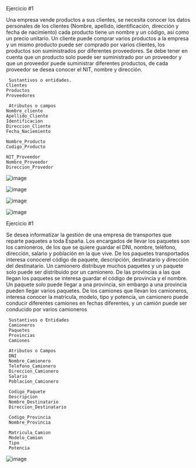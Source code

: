 Ejercicio #1

Una empresa vende productos a sus clientes, se necesita conocer los datos personales de los clientes (Nombre, apellido, identificación, dirección y fecha de nacimiento) cada producto tiene un nombre y un código, así como un  precio unitario. Un cliente puede comprar varios productos a la empresa y un mismo producto puede ser comprado por varios clientes, los productos son suministrados por diferentes proveedores. Se debe tener en cuenta que un producto solo puede ser suministrado por un proveedor y que un proveedor puede suministrar diferentes productos, de cada proveedor se desea conocer el NIT, nombre y dirección. 

     Sustantivos o entidades.
    Clientes
    Productos
    Proveedores

     Atributos o campos
    Nombre_cliente
    Apellido_Cliente
    Identificacion
    Direccion_Cliente
    Fecha_Naciemiento

    Nombre_Producto
    Codigo_Producto

    NIT_Proveedor
    Nombre_Proveedor
    Direccion_Provedor

![image](https://user-images.githubusercontent.com/34118685/168848232-ae8f0a1a-995a-4f66-b3d8-f7700c376a32.png)

![image](https://user-images.githubusercontent.com/34118685/168848902-8616ee98-5719-4488-ae86-93245e9013c5.png)

![image](https://user-images.githubusercontent.com/34118685/168848973-b499ba5e-9c0a-4c1e-904f-14270cd20d86.png)

![image](https://user-images.githubusercontent.com/34118685/168851310-da756508-85f4-4a71-a10e-ba0e4acf3791.png)




Ejercicio #1

Se desea informatizar la gestión de una empresa de transportes que reparte paquetes  a toda España. Los encargados de llevar los paquetes son los camioneros, de los que se quiere guardar el DNI, nombre, teléfono, dirección, salario y población en la que vive. De los paquetes transportados interesa conocerel código de paquete, descripción, destinatario y dirección del destinatario. Un camionero distribuye muchos paquetes y un paquete solo puede ser distribuido por un camionero. De las provincias a las que llegan los paquetes se interesa guardar el código de provincia y el nombre. Un paquete solo puede llegar a una provincia, sin embargo a una provincia pueden llegar varios paquetes. De los camiones que llevan los camioneros, interesa conocer la matricula, modelo, tipo y potencia, un camionero puede conducir diferentes camiones en fechas diferentes, y un camión puede ser conducido por varios camioneros


     Sustantivos o Entidades
     Camioneros
     Paquetes
     Provincias
     Camiones

     Atributos o Campos
     DNI
     Nombre_Camionero
     Telefono_Camionero
     Direccion_Camionero
     Salario
     Poblacion_Camionero

     Codigo_Paquete
     Descripcion
     Nombre_Destinatario
     Direccion_Destinatario

     Codigo_Provincia
     Nombre_Provincia

     Matricula_Camion
     Modelo_Camion
     Tipo
     Potencia

![image](https://user-images.githubusercontent.com/34118685/168855756-c143d790-35af-4753-99f5-6ff0c93c25fc.png)


